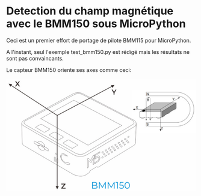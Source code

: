 # Detection du champ magnétique avec le BMM150 sous MicroPython

Ceci est un premier effort de portage de pilote BMM115 pour MicroPython.

A l'instant, seul l'exemple test_bmm150.py est rédigé mais les résultats ne sont pas convaincants.

Le capteur BMM150 oriente ses axes comme ceci:

![M5Stack BMM150 axes](docs/_static/m5stack-bmm150.jpg)
